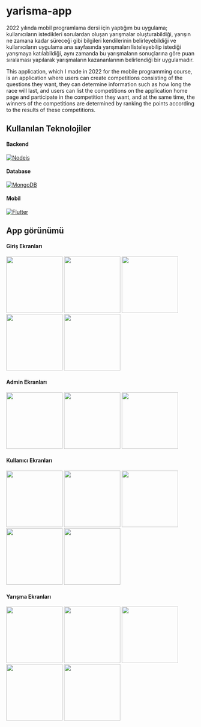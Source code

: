 # yarisma-app
2022 yılında mobil programlama dersi için yaptığım bu uygulama; kullanıcıların istedikleri sorulardan oluşan yarışmalar oluşturabildiği, yarışın ne zamana kadar süreceği gibi bilgileri kendilerinin belirleyebildiği ve kullanıcıların uygulama ana sayfasında yarışmaları listeleyebilip istediği yarışmaya katılabildiği, aynı zamanda bu yarışmaların sonuçlarına göre puan sıralaması yapılarak yarışmaların kazananlarının belirlendiği bir uygulamadır.

This application, which I made in 2022 for the mobile programming course, is an application where users can create competitions consisting of the questions they want, they can determine information such as how long the race will last, and users can list the competitions on the application home page and participate in the competition they want, and at the same time, the winners of the competitions are determined by ranking the points according to the results of these competitions.
## Kullanılan Teknolojiler
#### Backend
[![Nodejs](https://img.shields.io/badge/Node.js-339933?style=for-the-badge&logo=nodedotjs&logoColor=white)](https://nodejs.org/en)

#### Database
[![MongoDB](https://img.shields.io/badge/MongoDB-4EA94B?style=for-the-badge&logo=mongodb&logoColor=white)](https://www.mongodb.com/)

#### Mobil
[![Flutter](https://img.shields.io/badge/Flutter-02569B?style=for-the-badge&logo=flutter&logoColor=white)](https://flutter.dev/)

## App görünümü
#### Giriş Ekranları
<img src="https://github.com/cevikkursat/yarisma-app/assets/93974142/72132fdd-d3be-48f5-8e86-f7a347624027" width="150">
<img src="https://github.com/cevikkursat/yarisma-app/assets/93974142/3d66c347-b66a-4f3c-bc33-2e799674e9ae" width="150">
<img src="https://github.com/cevikkursat/yarisma-app/assets/93974142/36a4de6b-a7a2-4f65-881c-7c962f923525" width="150">
<img src="https://github.com/cevikkursat/yarisma-app/assets/93974142/46c9ee1a-f1cd-48b6-a751-1e7fe92f4e45" width="150">
<img src="https://github.com/cevikkursat/yarisma-app/assets/93974142/eeea5964-4d9b-40cf-be29-be034c392514" width="150">

#### Admin Ekranları
<img src="https://github.com/cevikkursat/yarisma-app/assets/93974142/4fb157e9-3979-45d2-8e50-4deb03da9394" width="150">
<img src="https://github.com/cevikkursat/yarisma-app/assets/93974142/0ec249e2-32a9-4f9b-b484-06f4b42b6d90" width="150">
<img src="https://github.com/cevikkursat/yarisma-app/assets/93974142/da5f783d-00c9-43e0-af0f-6dba8efca722" width="150">

#### Kullanıcı Ekranları
<img src="https://github.com/cevikkursat/yarisma-app/assets/93974142/e6bada2a-0263-4cf2-8e7c-e37cd64b0cc9" width="150">
<img src="https://github.com/cevikkursat/yarisma-app/assets/93974142/fc782e3f-459c-4bf0-8e7d-0eb2f7be48ce" width="150">
<img src="https://github.com/cevikkursat/yarisma-app/assets/93974142/183d21f7-c871-428d-9eff-2f1e87d72635" width="150">
<img src="https://github.com/cevikkursat/yarisma-app/assets/93974142/bf8cfbf5-a495-4f86-9ff4-baaec7fd5721" width="150">
<img src="https://github.com/cevikkursat/yarisma-app/assets/93974142/18494bbb-2198-4dd1-929d-c6fff3dd3fdb" width="150">

#### Yarışma Ekranları
<img src="https://github.com/cevikkursat/yarisma-app/assets/93974142/124ead55-1592-44d8-8acd-ac286598824c" width="150">
<img src="https://github.com/cevikkursat/yarisma-app/assets/93974142/05382a8b-fa31-4d97-94e8-4dd8beb8df3f" width="150">
<img src="https://github.com/cevikkursat/yarisma-app/assets/93974142/265ac62c-382c-4914-aa90-82a6eedd9439" width="150">
<img src="https://github.com/cevikkursat/yarisma-app/assets/93974142/2ad3da90-0a4e-480b-82b8-c8b0a5b8eb7f" width="150">
<img src="https://github.com/cevikkursat/yarisma-app/assets/93974142/3c53c647-5de6-4158-8d80-c64f17a26fa7" width="150">
